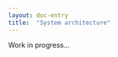 ```yaml
---
layout: doc-entry
title:  "System architecture"
---
```


Work in progress...

<!---
    TODO Add content

    audience - this is technical

    system overview - front to backend

    categorisation
    web-interface
    data gathering
    data storage
    server - ssl etc.
    runtime args
-->